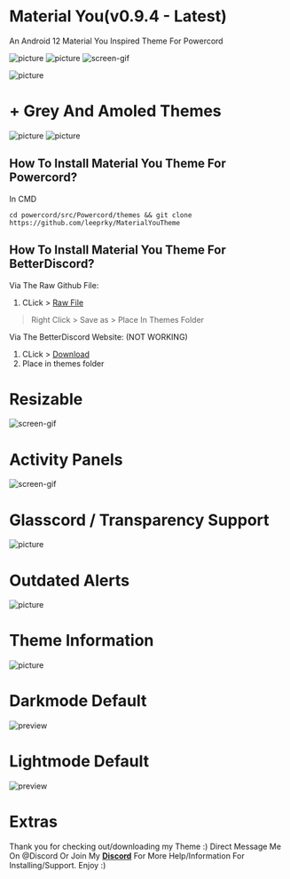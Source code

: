 # Material You(v0.9.4 - Latest)
An Android 12 Material You Inspired Theme For Powercord

![picture](https://i.imgur.com/GNOLne0.png)
![picture](https://i.imgur.com/KdAE1G8.png)
![screen-gif](https://i.imgur.com/EiN5ALx.gif)

![picture](https://i.imgur.com/Xvwak97.png)

# + Grey And Amoled Themes
![picture](https://i.imgur.com/0rFWFLs.png)
![picture](https://i.imgur.com/011Q1yt.png)

## How To Install Material You Theme For Powercord?

In CMD

```
cd powercord/src/Powercord/themes && git clone https://github.com/leeprky/MaterialYouTheme
```

## How To Install Material You Theme For BetterDiscord?

Via The Raw Github File:
1. CLick > [Raw File](https://raw.githubusercontent.com/leeprky/MaterialYouTheme/main/client/bd/material-you.theme.scss)
> Right Click > Save as > Place In Themes Folder

Via The BetterDiscord Website: (NOT WORKING)
1. CLick > [Download]()
2. Place in themes folder


# Resizable 
![screen-gif](https://i.imgur.com/K0i7aFU.gif)

# Activity Panels

![screen-gif](https://i.imgur.com/qEIaWWK.gif)

# Glasscord / Transparency Support

![picture](https://i.imgur.com/JQagBBj.png)

# Outdated Alerts
![picture](https://i.imgur.com/8eThtFs.png)

# Theme Information
![picture](https://i.imgur.com/ooCp4TI.png)

# Darkmode Default

![preview](https://i.imgur.com/b3oGQYc.png)

# Lightmode Default

![preview](https://i.imgur.com/0S7q2rq.png)

# Extras 

Thank you for checking out/downloading my Theme :)
Direct Message Me On @Discord Or Join My **[Discord](https://discord.gg/Ff3rqAYB89)** For More Help/Information For Installing/Support. Enjoy :)

